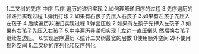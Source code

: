 1.二叉树的先序 中序 后序 遍历的递归实现
2.如何理解递归序的过程
3.先序遍历的非递归实现过程
    1.弹出打印
    2.如果有右孩子先压入右孩子
    3.如果有左孩子先压入左孩子
4.后续遍历非递归实现过程
    1.弹出压栈
    2.如果有左孩子先押入左孩子
    3.如果有右孩子先压入右孩子
5.中序遍历非递归实现
    1.左边一直压倒头 然后换右孩子 继续左边压。
6.实现层序遍历
7.统计二叉树最宽的层数
    1)使用额外空间
    2)不使用额外空间
8.二叉树的序列化和反序列化